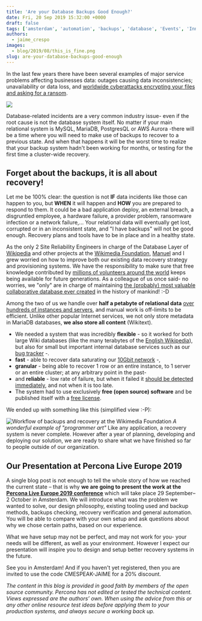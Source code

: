 ```yaml
---
title: 'Are your Database Backups Good Enough?'
date: Fri, 20 Sep 2019 15:32:00 +0000
draft: false
tags: ['amsterdam', 'automation', 'backups', 'database', 'Events', 'InnoDB', 'mariabackup', 'mydumper', 'MySQL', 'MySQL', 'Percona Live 2019', 'perconalive', 'recovery', 'wikimedia', 'wikipedia', 'xtrabackup']
authors:
  - jaime_crespo
images:
  - blog/2019/08/this_is_fine.png
slug: are-your-database-backups-good-enough
---
```


In the last few years there have been several examples of major service problems affecting businesses data: outages causing data inconsistencies; unavailability or data loss, and [worldwide cyberattacks encrypting your files and asking for a ransom](https://en.wikipedia.org/wiki/WannaCry_ransomware_attack). 

![](blog/2019/08/this_is_fine.png) 

Database-related incidents are a very common industry issue- even if the root cause is not the database system itself. No matter if your main relational system is MySQL, MariaDB, PostgresQL or AWS Aurora -there will be a time where you will need to make use of backups to recover to a previous state. And when that happens it will be the worst time to realize that your backup system hadn't been working for months, or testing for the first time a cluster-wide recovery.

Forget about the backups, it is all about recovery!
---------------------------------------------------

Let me be 100% clear: the question is not **IF** data incidents like those can happen to you, but **WHEN** it will happen and **HOW** you are prepared to respond to them. It could be a bad application deploy, an external breach, a disgruntled employee, a hardware failure, a provider problem, ransomware infection or a network failure,... Your relational data will eventually get lost, corrupted or in an inconsistent state, and "I have backups" will not be good enough. Recovery plans and tools have to be in place and in a healthy state. 

As the only 2 Site Reliability Engineers in charge of the Database Layer of [Wikipedia](https://www.wikipedia.org/) and other projects at the [Wikimedia Foundation](https://wikimediafoundation.org/), [Manuel](https://www.linkedin.com/in/manuel-arostegui-b977141/) and I grew worried on how to improve both our existing data recovery strategy and provisioning systems. We have the responsibility to make sure that free knowledge contributed by [millions of volunteers around the world](https://stats.wikimedia.org/v2/#/all-projects) keeps being available for future generations. As a colleague of us once said- no worries, we "only" are in charge of maintaining [the (probably) most valuable collaborative database ever created](https://en.wikipedia.org/wiki/Encyclopedia_Galactica) in the history of mankind! :-D 

Among the two of us we handle over **half a petabyte of relational data** [over hundreds of instances and servers](https://grafana.wikimedia.org/d/000000278/mysql-aggregated?orgId=1&var-dc=eqiad%20prometheus%2Fops&var-group=All&var-shard=All&var-role=All), and manual work is off-limits to be efficient. Unlike other popular Internet services, we not only store metadata in MariaDB databases, **we also store all content** (Wikitext).

*   We needed a system that was incredibly **flexible** - so it worked for both large Wiki databases (like the many terabytes of the [English Wikipedia](https://en.wikipedia.org/wiki/Special:Statistics)), but also for small but important internal database services such as our [bug tracker](https://phabricator.wikimedia.org/) -.
*   **fast** - able to recover data saturating our [10Gbit network](https://wikitech.wikimedia.org/wiki/Network_design) -,
*   **granular** - being able to recover 1 row or an entire instance, to 1 server or an entire cluster; at any arbitrary point in the past-
*   and **reliable** - low rate of failure, but when it failed it [should be detected immediately](https://docs.honeycomb.io/learning-about-observability/intro-to-observability/), and not when it is too late.
*   The system had to use exclusively **free (open source) software** and be published itself with a [free license](https://en.wikipedia.org/wiki/Free_software_license).

We ended up with something like this (simplified view :-P): 

![Workflow of backups and recovery at the Wikimedia Foundation](blog/2019/08/Database_backups_overview.svg_.jpg) 
_A wonderful example of "programmer art"_
Like any application, a recovery system is never complete. However after a year of planning, developing and deploying our solution, we are ready to share what we have finished so far to people outside of our organization.

Our Presentation at Percona Live Europe 2019
--------------------------------------------

A single blog post is not enough to tell the whole story of how we reached the current state – that is why **we are going to present the work at the [Percona Live Europe 2019 conference](https://www.percona.com/live-info)** which will take place 29 September–2 October in Amsterdam. We will introduce what was the problem we wanted to solve, our design philosophy, existing tooling used and backup methods, backups checking, recovery verification and general automation. You will be able to compare with your own setup and ask questions about why we chose certain paths, based on our experience. 

What we have setup may not be perfect, and may not work for you- your needs will be different, as well as your environment. However I expect our presentation will inspire you to design and setup better recovery systems in the future. 

See you in Amsterdam! And if you haven't yet registered, then you are invited to use the code CMESPEAK-JAIME for a 20% discount. 

_The content in this blog is provided in good faith by members of the open source community. Percona has not edited or tested the technical content. Views expressed are the authors’ own. When using the advice from this or any other online resource test ideas before applying them to your production systems, and always secure a working back up._